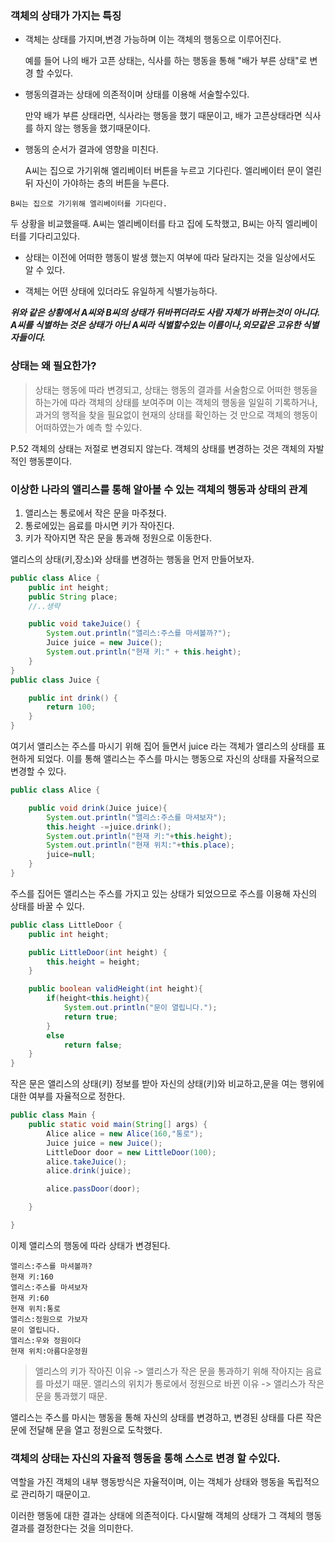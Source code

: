 ### 객체의 상태가 가지는 특징
- 객체는 상태를 가지며,변경 가능하며 이는 객체의 행동으로 이루어진다.


    예를 들어 나의 배가 고픈 상태는, 식사를 하는 행동을 통해 "배가 부른 상태"로 변경 할 수있다.

- 행동의결과는 상태에 의존적이며 상태를 이용해 서술할수있다.


    만약 배가 부른 상태라면, 식사라는 행동을 했기 때문이고, 
    배가 고픈상태라면 식사를 하지 않는 행동을 했기때문이다.

- 행동의 순서가 결과에 영향을 미친다.


    A씨는 집으로 가기위해 엘리베이터 버튼을 누르고 기다린다.
    엘리베이터 문이 열린뒤 자신이 가야하는 층의 버튼을 누른다.

[//]: # (/)

    B씨는 집으로 가기위해 엘리베이터를 기다린다.

두 상황을 비교했을때. A씨는 엘리베이터를 타고 집에 도착했고, B씨는 아직 엘리베이터를 기다리고있다.

- 상태는 이전에 어떠한 행동이 발생 했는지 여부에 따라 달라지는 것을 일상에서도 알 수 있다.


- 객체는 어떤 상태에 있더라도 유일하게 식별가능하다.

    
***위와 같은 상황에서 A씨와 B씨의 상태가 뒤바뀌더라도 사람 자체가 바뀌는것이 아니다.
A씨를 식별하는 것은 상태가 아닌 A씨라 식별할수있는 이름이나,외모같은 고유한 식별자들이다.***

 ### 상태는 왜 필요한가?
> 상태는 행동에 따라 변경되고, 상태는 행동의 결과를 서술함으로 어떠한 행동을 하는가에 따라 객체의 상태를 보여주며
> 이는 객체의 행동을 일일히 기록하거나, 과거의 행적을 찾을 필요없이 현재의 상태를 확인하는 것 만으로 객체의 행동이 어떠하였는가 예측 할 수있다.

P.52 객체의 상태는 저절로 변경되지 않는다. 객체의 상태를 변경하는 것은 객체의 자발적인 행동뿐이다.

### 이상한 나라의 앨리스를 통해 알아볼 수 있는 객체의 행동과 상태의 관계

1. 앨리스는 통로에서 작은 문을 마주쳤다.
2. 통로에있는 음료를 마시면 키가 작아진다.
3. 키가 작아지면 작은 문을 통과해 정원으로 이동한다.

앨리스의 상태(키,장소)와 상태를 변경하는 행동을 먼저 만들어보자.
```java
public class Alice {
    public int height;
    public String place;
    //..생략

    public void takeJuice() {
        System.out.println("앨리스:주스를 마셔볼까?");
        Juice juice = new Juice();
        System.out.println("현재 키:" + this.height);
    }
}
public class Juice {

    public int drink() {
        return 100;
    }
}
```
여기서 앨리스는 주스를 마시기 위해 집어 들면서 juice 라는 객체가 앨리스의 상태를 표현하게 되었다.
이를 통해 앨리스는 주스를 마시는 행동으로 자신의 상태를 자율적으로 변경할 수 있다.

```java
public class Alice {

    public void drink(Juice juice){
        System.out.println("앨리스:주스를 마셔보자");
        this.height -=juice.drink();
        System.out.println("현재 키:"+this.height);
        System.out.println("현재 위치:"+this.place);
        juice=null;
    }
}
```
주스를 집어든 앨리스는 주스를 가지고 있는 상태가 되었으므로 주스를 이용해 자신의 상태를 바꿀 수 있다.


```java
public class LittleDoor {
    public int height;

    public LittleDoor(int height) {
        this.height = height;
    }

    public boolean validHeight(int height){
        if(height<this.height){
            System.out.println("문이 열립니다.");
            return true;
        }
        else
            return false;
    }
}
```
작은 문은 앨리스의 상태(키) 정보를 받아 자신의 상태(키)와 비교하고,문을 여는 행위에 대한 여부를 자율적으로 정한다.

```java
public class Main {
    public static void main(String[] args) {
        Alice alice = new Alice(160,"통로");
        Juice juice = new Juice();
        LittleDoor door = new LittleDoor(100);
        alice.takeJuice();
        alice.drink(juice);

        alice.passDoor(door);

    }

}
```
이제 앨리스의 행동에 따라 상태가 변경된다.

    앨리스:주스를 마셔볼까?
    현재 키:160
    앨리스:주스를 마셔보자
    현재 키:60
    현재 위치:통로
    앨리스:정원으로 가보자
    문이 열립니다.
    앨리스:우와 정원이다
    현재 위치:아름다운정원

>앨리스의 키가 작아진 이유 -> 앨리스가 작은 문을 통과하기 위해 작아지는 음료를 마셨기 때문. 
> 앨리스의 위치가 통로에서 정원으로 바뀐 이유 -> 앨리스가 작은 문을 통과했기 때문.


앨리스는 주스를 마시는 행동을 통해 자신의 상태를 변경하고, 변경된 상태를 다른 작은 문에 전달해
문을 열고 정원으로 도착했다.


### 객체의 상태는 자신의 자율적 행동을 통해 스스로 변경 할 수있다.
역할을 가진 객체의 내부 행동방식은 자율적이며, 이는 객체가 상태와 행동을 독립적으로 관리하기 때문이고.

이러한 행동에 대한 결과는 상태에 의존적이다.
다시말해 객체의 상태가 그 객체의 행동 결과를 결정한다는 것을 의미한다.